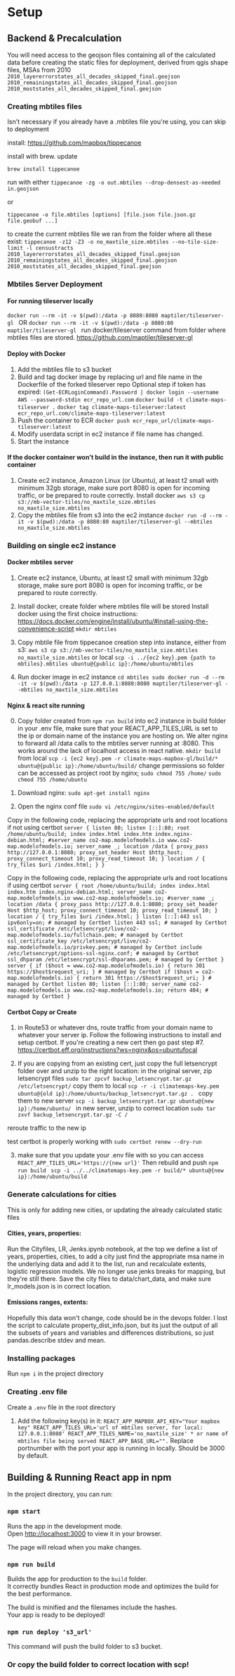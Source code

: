 # Setup

## Backend & Precalculation

You will need access to the geojson files containing all of the calculated data before creating the static files for deployment, derived from qgis shape files, MSAs from 2010
`2010_layererrorstates_all_decades_skipped_final.geojson 2010_remainingstates_all_decades_skipped_final.geojson 2010_moststates_all_decades_skipped_final.geojson`

### Creating mbtiles files

Isn't necessary if you already have a .mbtiles file you're using, you can skip to deployment

install: https://github.com/mapbox/tippecanoe

install with brew. update

`brew install tippecanoe`

run with either 
`tippecanoe -zg -o out.mbtiles --drop-densest-as-needed in.geojson`

or 

`tippecanoe -o file.mbtiles [options] [file.json file.json.gz file.geobuf ...]`

to create the current mbtiles file we ran from the folder where all these exist:
`tippecanoe -z12 -Z3 -o no_maxtile_size.mbtiles --no-tile-size-limit -l censustracts   2010_layererrorstates_all_decades_skipped_final.geojson 2010_remainingstates_all_decades_skipped_final.geojson 2010_moststates_all_decades_skipped_final.geojson`

### Mbtiles Server Deployment

#### For running  tileserver locally
`docker run --rm -it -v $(pwd):/data -p 8080:8080 maptiler/tileserver-gl `
OR
`docker run --rm -it -v $(pwd):/data -p 8080:80 maptiler/tileserver-gl `
run docker/tileserver command from folder where mbtiles files are stored.
https://github.com/maptiler/tileserver-gl

#### Deploy with Docker
1. Add the mbtiles file to s3 bucket
2. Build and tag docker image by replacing url and file name in the Dockerfile of the forked tileserver repo
    Optional step if token has expired: `(Get-ECRLoginCommand).Password | docker login --username AWS --password-stdin ecr_repo_url.com`
    `docker build -t climate-maps-tileserver .`
    `docker tag climate-maps-tileserver:latest ecr_repo_url.com/climate-maps-tileserver:latest`
3. Push the container to ECR
    `docker push ecr_repo_url/climate-maps-tileserver:latest`
4. Modify userdata script in ec2 instance if file name has changed.
5. Start the instance

#### If the docker container won't build in the instance, then run it with public container

1. Create ec2 instance, Amazon Linux (or Ubuntu), at least t2 small with minimum 32gb storage, make sure port 8080 is open for incoming traffic, or be prepared to route correctly. Install docker 
`aws s3 cp s3://mb-vector-tiles/no_maxtile_size.mbtiles no_maxtile_size.mbtiles`
2. Copy the mbtiles file from s3 into the ec2 instance 
`docker run -d --rm -it -v $(pwd):/data -p 8080:80 maptiler/tileserver-gl --mbtiles no_maxtile_size.mbtiles`


### Building on single ec2 instance
#### Docker mbtiles server
1. Create ec2 instance,  Ubuntu, at least t2 small with minimum 32gb storage, make sure port 8080 is open for incoming traffic, or be prepared to route correctly. 
2. Install docker, create folder where mbtiles file will be stored
Install docker using the first choice instructions: https://docs.docker.com/engine/install/ubuntu/#install-using-the-convenience-script
`mkdir mbtiles`


3. Copy mbtile file from tippecanoe creation step into instance, either from s3:
`aws s3 cp s3://mb-vector-tiles/no_maxtile_size.mbtiles no_maxtile_size.mbtiles`
or local
 `scp -i ../{ec2 key}.pem {path to mbtiles}.mbtiles ubuntu@{public ip}:/home/ubuntu/mbtiles`
4. Run docker image in ec2 instance
`cd mbtiles
sudo docker run -d --rm -it -v $(pwd):/data -p 127.0.0.1:8080:8080 maptiler/tileserver-gl --mbtiles no_maxtile_size.mbtiles`
#### Nginx & react site running

0. Copy folder created from `npm run build` into ec2 instance in build folder
in your .env file, make sure that your REACT_APP_TILES_URL is set to the ip or domain name of the instance you are hosting on. We alter nginx to forward all /data calls to the mbtiles server running at :8080. This works around the lack of localhost access in react native.
`mkdir build`
from local
`scp -i {ec2 key}.pem -r climate-maps-mapbox-gl/build/* ubuntu@{public ip}:/home/ubuntu/build/`
change permissions so folder can be accessed as project root by nginx;
`sudo chmod 755 /home/`
`sudo chmod 755 /home/ubuntu`
1. Download nginx:
`sudo apt-get install nginx`

2. Open the nginx conf file
`sudo vi /etc/nginx/sites-enabled/default`

Copy in the following code, replacing the appropriate urls and root locations if not using certbot
`server {
        listen 80;
        listen [::]:80;
        root /home/ubuntu/build;
        index index.html index.htm index.nginx-debian.html;
        #server_name co2-map.modelofmodels.io www.co2-map.modelofmodels.io;
        server_name _;
        location /data {
                proxy_pass http://127.0.0.1:8080;
                proxy_set_header Host $http_host;
                proxy_connect_timeout 10;
                proxy_read_timeout 10;
        }
        location / {
                try_files $uri /index.html;
        }
}`

Copy in the following code, replacing the appropriate urls and root locations if using certbot
`server {
        root /home/ubuntu/build;
        index index.html index.htm index.nginx-debian.html;
        server_name co2-map.modelofmodels.io www.co2-map.modelofmodels.io;
        #server_name _;
        location /data {
                proxy_pass http://127.0.0.1:8080;
                proxy_set_header Host $http_host;
                proxy_connect_timeout 10;
                proxy_read_timeout 10;
        }
        location / {
                try_files $uri /index.html;
        }
        listen [::]:443 ssl ipv6only=on; # managed by Certbot
        listen 443 ssl; # managed by Certbot
        ssl_certificate /etc/letsencrypt/live/co2-map.modelofmodels.io/fullchain.pem; # managed by Certbot
        ssl_certificate_key /etc/letsencrypt/live/co2-map.modelofmodels.io/privkey.pem; # managed by Certbot
        include /etc/letsencrypt/options-ssl-nginx.conf; # managed by Certbot
        ssl_dhparam /etc/letsencrypt/ssl-dhparams.pem; # managed by Certbot
}
server {
    if ($host = www.co2-map.modelofmodels.io) {
        return 301 https://$host$request_uri;
    } # managed by Certbot
    if ($host = co2-map.modelofmodels.io) {
        return 301 https://$host$request_uri;
    } # managed by Certbot
        listen 80;
        listen [::]:80;
        server_name co2-map.modelofmodels.io www.co2-map.modelofmodels.io;
    return 404; # managed by Certbot
}`


#### Certbot Copy or Create
1. in Route53 or whatever dns, route traffic from your domain name to whatever your server ip.
Follow the following instructions to install and setup certbot. If you're creating a new cert then go past step #7.
https://certbot.eff.org/instructions?ws=nginx&os=ubuntufocal

2. If you are copying from an existing cert, just copy the full letsencrypt folder over and unzip to the right location:
in the original server, zip letsencrypt files
`sudo tar zpcvf backup_letsencrypt.tar.gz /etc/letsencrypt/`
copy them to local
`scp -r -i climatemaps-key.pem ubuntu@{old ip}:/home/ubuntu/backup_letsencrypt.tar.gz .
`
copy them to new server
`scp -i backup_letsencrypt.tar.gz ubuntu@{new ip}:/home/ubuntu/
`
in new server, unzip to correct location
`sudo tar zxvf backup_letsencrypt.tar.gz -C /`



reroute traffic to the new ip

test certbot is properly working with 
`sudo certbot renew --dry-run`

3. make sure that you update your .env file with so you can access 
`REACT_APP_TILES_URL='https://{new url}'`
Then rebuild and push 
`npm run build`
` scp -i ../../climatemaps-key.pem -r build/* ubuntu@{new ip}:/home/ubuntu/build`



### Generate calculations for cities

This is only for adding new cities, or updating the already calculated static files

#### Cities, years, properties:
Run the Cityfiles, LR, Jenks.ipynb notebook, at the top we define a list of years, properties, cities, to add a city just find the appropriate msa name in the underlying data and add it to the list, run and recalculate extents, logistic regression models. We no longer use jenks breaks for mapping, but they're still there. Save the city files to data/chart_data, and make sure lr_models.json is in correct location.
#### Emissions ranges, extents:
Hopefully this data won't change, code should be in the devops folder.
I lost the script to calculate property_dist_info.json, but its just the output of all the subsets of years and variables and differences distributions, so just pandas.describe stdev and mean.



### Installing packages

Run `npm i` in the project directory

### Creating .env file

Create a `.env` file in the root directory
 1. Add the following key(s) in it:
    `REACT_APP_MAPBOX_API_KEY="Your mapbox key"
    REACT_APP_TILES_URL='url of mbtiles server, for local: 127.0.0.1:8080'
    REACT_APP_TILES_NAME='no_maxtile_size' * or name of mbtiles file being served
    REACT_APP_BASE_URL="".` Replace portnumber with the port your app is running in locally. Should be 3000 by default.

## Building & Running React app in npm

In the project directory, you can run:

### `npm start`

Runs the app in the development mode.\
Open [http://localhost:3000](http://localhost:3000) to view it in your browser.

The page will reload when you make changes.

### `npm run build`

Builds the app for production to the `build` folder.\
It correctly bundles React in production mode and optimizes the build for the best performance.

The build is minified and the filenames include the hashes.\
Your app is ready to be deployed!

### `npm run deploy 's3_url'`

This command will push the build folder to s3 bucket.

### Or copy the build folder to correct location with scp!

